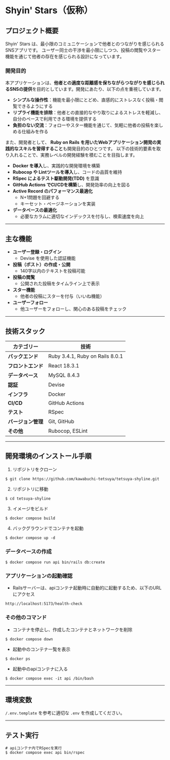 # Shyin' Stars（仮称）

## プロジェクト概要
Shyin' Stars は、最小限のコミュニケーションで他者とのつながりを感じられるSNSアプリです。
ユーザー同士の干渉を最小限にしつつ、投稿の閲覧やスター機能を通じて他者の存在を感じられる設計になっています。

### 開発目的
本アプリケーションは、**他者との適度な距離感を保ちながらつながりを感じられるSNSの提供**を目的としています。開発にあたり、以下の点を重視しています。
- **シンプルな操作性**：機能を最小限にとどめ、直感的にストレスなく投稿・閲覧できるようにする
- **リプライ機能を排除**：他者との直接的なやり取りによるストレスを軽減し、自分のペースで利用できる環境を提供する
- **負担のない交流**：フォローやスター機能を通じて、気軽に他者の投稿を楽しめる仕組みを作る

また、開発者として、 **Ruby on Rails を用いたWebアプリケーション開発の実践的なスキルを習得すること**も開発目的のひとつです。
以下の技術的要素を取り入れることで、実務レベルの開発経験を積むことを目指します。
- **Docker を導入**し、実践的な開発環境を構築
- **Rubocop や Lintツールを導入**し、コードの品質を維持
- **RSpec によるテスト駆動開発(TDD)** を意識
- **GitHub Actions でCI/CDを構築**し、開発効率の向上を図る
- **Active Record のパフォーマンス最適化**
  - N+1問題を回避する
  - キーセット・ページネーションを実装
- **データベースの最適化**
  - 必要なカラムに適切なインデックスを付与し、検索速度を向上

---

## 主な機能
- **ユーザー登録・ログイン**
  - Devise を使用した認証機能
- **投稿（ポスト）の作成・公開**
  - 140字以内のテキストを投稿可能
- **投稿の閲覧**
  - 公開された投稿をタイムライン上で表示
- **スター機能**
  - 他者の投稿にスターを付与（いいね機能）
- **ユーザーフォロー**
  - 他ユーザーをフォローし、関心のある投稿をチェック

---

## 技術スタック

| カテゴリー        | 技術 |
| --------------- | ----- |
| **バックエンド**   | Ruby 3.4.1, Ruby on Rails 8.0.1 |
| **フロントエンド** | React 18.3.1 |
| **データベース**   | MySQL 8.4.3 |
| **認証**         | Devise |
| **インフラ**      | Docker |
| **CI/CD**       | GitHub Actions |
| **テスト**       | RSpec |
| **バージョン管理** | Git, GitHub |
| **その他**       | Rubocop, ESLint |

---

## 開発環境のインストール手順
1. リポジトリをクローン
```bash:ターミナル
$ git clone https://github.com/kawabuchi-tetsuya/tetsuya-shyline.git
```
2. リポジトリに移動
```bash:ターミナル
$ cd tetsuya-shyline
```
3. イメージをビルド
```bash:ターミナル
$ docker compose build
```
4. バックグラウンドでコンテナを起動
```bash:ターミナル
$ docker compose up -d
```

### データベースの作成
```bash:ターミナル
$ docker compose run api bin/rails db:create
```

### アプリケーションの起動確認
- Railsサーバーは、apiコンテナ起動時に自動的に起動するため、以下のURLにアクセス
```url:URL
http://localhost:5173/health-check
```

### その他のコマンド
- コンテナを停止し、作成したコンテナとネットワークを削除
```bash:ターミナル
$ docker compose down
```
- 起動中のコンテナ一覧を表示
```bash:ターミナル
$ docker ps
```
- 起動中のapiコンテナに入る
```bash:ターミナル
$ docker compose exec -it api /bin/bash
```

---

## 環境変数
`/.env.template` を参考に適切な `.env` を作成してください。

---

## テスト実行
```bash:ターミナル
# apiコンテナ内でRSpecを実行
$ docker compose exec api bin/rspec
```

